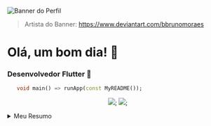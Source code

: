 ![Banner do Perfil](https://64.media.tumblr.com/ba114d240ed9d19e927a725cc599b038/tumblr_o8ol0qfp3d1r4gsiio1_1280.gifv)
> Artista do Banner: https://www.deviantart.com/bbrunomoraes

# Olá, um bom dia! 👋

### Desenvolvedor Flutter 📱
```dart
   void main() => runApp(const MyREADME());
```

<p align="center">
  <a href="mailto:marcos.vdcg@gmail.com"><img src="https://img.shields.io/badge/gmail-%23D14836.svg?&style=for-the-badge&logo=gmail&logoColor=white" /></a>;
 <a href="https://www.linkedin.com/in/marcos-galvão-121117250/"><img src="https://img.shields.io/badge/linkedin-%230077B5.svg?&style=for-the-badge&logo=linkedin&logoColor=white" /></a>;
</p>



<details>
   
<summary>Meu Resumo</summary>

### Prazer, eu me chamo Marcos!
+ 💪 Sempre me desafiando 
+ 📚 Cursando Engenharia de Software na UCSal
+ 💻 Paixão em resolver problemas e "codar"
+ ❤ Amante de novidades na área de tecnologia

</details>
